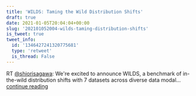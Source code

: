 ```yaml
---
title: 'WILDS: Taming the Wild Distribution Shifts'
draft: true
date: 2021-01-05T20:04:04+00:00
slug: '202101052004-wilds-taming-distribution-shifts'
is_tweet: true
tweet_info:
  id: '1346427241320775681'
  type: 'retweet'
  is_thread: False
---
```




RT [@shiorisagawa](https://x.com/shiorisagawa): We're excited to announce WILDS, a benchmark of in-the-wild distribution shifts with 7 datasets across diverse data modal… [continue reading](https://x.com/sytelus/status/1346427241320775681)
